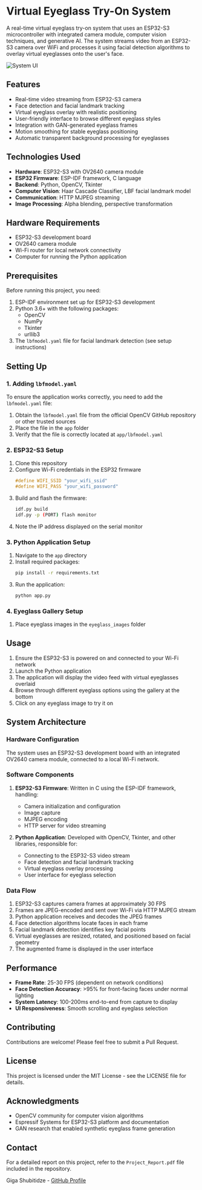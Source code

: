 # Virtual Eyeglass Try-On System

A real-time virtual eyeglass try-on system that uses an ESP32-S3 microcontroller with integrated camera module, computer vision techniques, and generative AI. The system streams video from an ESP32-S3 camera over WiFi and processes it using facial detection algorithms to overlay virtual eyeglasses onto the user's face.

![System UI](https://i.imgur.com/Evqyav6.png)

## Features

- Real-time video streaming from ESP32-S3 camera
- Face detection and facial landmark tracking
- Virtual eyeglass overlay with realistic positioning
- User-friendly interface to browse different eyeglass styles
- Integration with GAN-generated eyeglass frames
- Motion smoothing for stable eyeglass positioning
- Automatic transparent background processing for eyeglasses

## Technologies Used

- **Hardware**: ESP32-S3 with OV2640 camera module
- **ESP32 Firmware**: ESP-IDF framework, C language
- **Backend**: Python, OpenCV, Tkinter
- **Computer Vision**: Haar Cascade Classifier, LBF facial landmark model
- **Communication**: HTTP MJPEG streaming
- **Image Processing**: Alpha blending, perspective transformation

## Hardware Requirements

- ESP32-S3 development board
- OV2640 camera module
- Wi-Fi router for local network connectivity
- Computer for running the Python application

## Prerequisites

Before running this project, you need:

1. ESP-IDF environment set up for ESP32-S3 development
2. Python 3.6+ with the following packages:
   - OpenCV
   - NumPy
   - Tkinter
   - urllib3
3. The `lbfmodel.yaml` file for facial landmark detection (see setup instructions)

## Setting Up

### 1. Adding `lbfmodel.yaml`

To ensure the application works correctly, you need to add the `lbfmodel.yaml` file:

1. Obtain the `lbfmodel.yaml` file from the official OpenCV GitHub repository or other trusted sources
2. Place the file in the `app` folder
3. Verify that the file is correctly located at `app/lbfmodel.yaml`

### 2. ESP32-S3 Setup

1. Clone this repository
2. Configure Wi-Fi credentials in the ESP32 firmware
   ```c
   #define WIFI_SSID "your_wifi_ssid"
   #define WIFI_PASS "your_wifi_password"
   ```
3. Build and flash the firmware:
   ```bash
   idf.py build
   idf.py -p (PORT) flash monitor
   ```
4. Note the IP address displayed on the serial monitor

### 3. Python Application Setup

1. Navigate to the `app` directory
2. Install required packages:
   ```bash
   pip install -r requirements.txt
   ```
3. Run the application:
   ```bash
   python app.py
   ```

### 4. Eyeglass Gallery Setup
1. Place eyeglass images in the `eyeglass_images` folder

## Usage

1. Ensure the ESP32-S3 is powered on and connected to your Wi-Fi network
2. Launch the Python application
3. The application will display the video feed with virtual eyeglasses overlaid
4. Browse through different eyeglass options using the gallery at the bottom
5. Click on any eyeglass image to try it on

## System Architecture

### Hardware Configuration
The system uses an ESP32-S3 development board with an integrated OV2640 camera module, connected to a local Wi-Fi network.

### Software Components
1. **ESP32-S3 Firmware**: Written in C using the ESP-IDF framework, handling:
   - Camera initialization and configuration
   - Image capture
   - MJPEG encoding
   - HTTP server for video streaming

2. **Python Application**: Developed with OpenCV, Tkinter, and other libraries, responsible for:
   - Connecting to the ESP32-S3 video stream
   - Face detection and facial landmark tracking
   - Virtual eyeglass overlay processing
   - User interface for eyeglass selection

### Data Flow
1. ESP32-S3 captures camera frames at approximately 30 FPS
2. Frames are JPEG-encoded and sent over Wi-Fi via HTTP MJPEG stream
3. Python application receives and decodes the JPEG frames
4. Face detection algorithms locate faces in each frame
5. Facial landmark detection identifies key facial points
6. Virtual eyeglasses are resized, rotated, and positioned based on facial geometry
7. The augmented frame is displayed in the user interface

## Performance

- **Frame Rate**: 25-30 FPS (dependent on network conditions)
- **Face Detection Accuracy**: >95% for front-facing faces under normal lighting
- **System Latency**: 100-200ms end-to-end from capture to display
- **UI Responsiveness**: Smooth scrolling and eyeglass selection

## Contributing

Contributions are welcome! Please feel free to submit a Pull Request.

## License

This project is licensed under the MIT License - see the LICENSE file for details.

## Acknowledgments

- OpenCV community for computer vision algorithms
- Espressif Systems for ESP32-S3 platform and documentation
- GAN research that enabled synthetic eyeglass frame generation

## Contact

For a detailed report on this project, refer to the `Project_Report.pdf` file included in the repository.

Giga Shubitidze - [GitHub Profile](https://github.com/bokuwagiga)